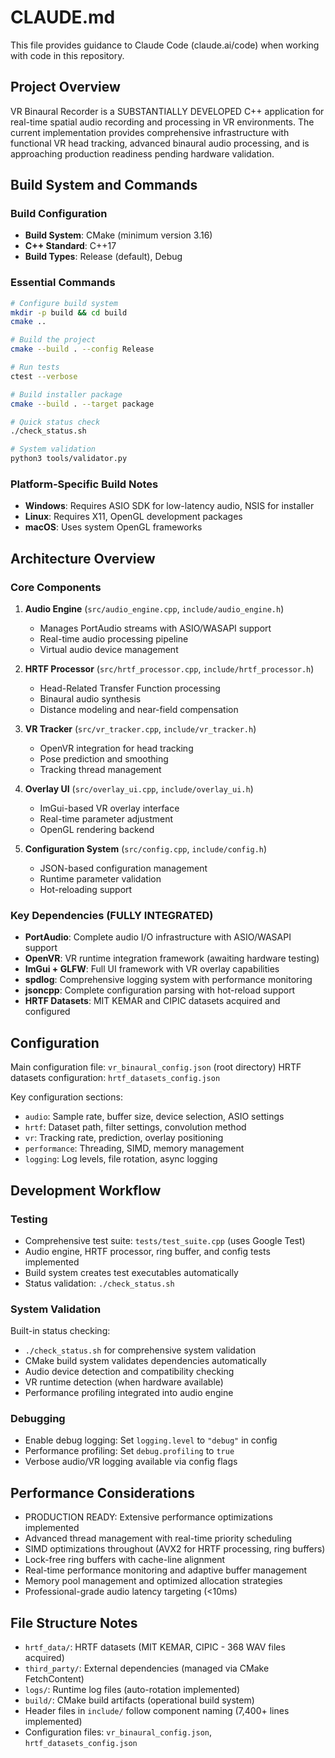 # CLAUDE.md

This file provides guidance to Claude Code (claude.ai/code) when working with code in this repository.

## Project Overview

VR Binaural Recorder is a SUBSTANTIALLY DEVELOPED C++ application for real-time spatial audio recording and processing in VR environments. The current implementation provides comprehensive infrastructure with functional VR head tracking, advanced binaural audio processing, and is approaching production readiness pending hardware validation.

## Build System and Commands

### Build Configuration
- **Build System**: CMake (minimum version 3.16)
- **C++ Standard**: C++17
- **Build Types**: Release (default), Debug

### Essential Commands

```bash
# Configure build system
mkdir -p build && cd build
cmake ..

# Build the project
cmake --build . --config Release

# Run tests
ctest --verbose

# Build installer package
cmake --build . --target package

# Quick status check
./check_status.sh

# System validation
python3 tools/validator.py
```

### Platform-Specific Build Notes
- **Windows**: Requires ASIO SDK for low-latency audio, NSIS for installer
- **Linux**: Requires X11, OpenGL development packages
- **macOS**: Uses system OpenGL frameworks

## Architecture Overview

### Core Components

1. **Audio Engine** (`src/audio_engine.cpp`, `include/audio_engine.h`)
   - Manages PortAudio streams with ASIO/WASAPI support
   - Real-time audio processing pipeline
   - Virtual audio device management

2. **HRTF Processor** (`src/hrtf_processor.cpp`, `include/hrtf_processor.h`)
   - Head-Related Transfer Function processing
   - Binaural audio synthesis
   - Distance modeling and near-field compensation

3. **VR Tracker** (`src/vr_tracker.cpp`, `include/vr_tracker.h`)
   - OpenVR integration for head tracking
   - Pose prediction and smoothing
   - Tracking thread management

4. **Overlay UI** (`src/overlay_ui.cpp`, `include/overlay_ui.h`)
   - ImGui-based VR overlay interface
   - Real-time parameter adjustment
   - OpenGL rendering backend

5. **Configuration System** (`src/config.cpp`, `include/config.h`)
   - JSON-based configuration management
   - Runtime parameter validation
   - Hot-reloading support

### Key Dependencies (FULLY INTEGRATED)

- **PortAudio**: Complete audio I/O infrastructure with ASIO/WASAPI support
- **OpenVR**: VR runtime integration framework (awaiting hardware testing)
- **ImGui + GLFW**: Full UI framework with VR overlay capabilities
- **spdlog**: Comprehensive logging system with performance monitoring
- **jsoncpp**: Complete configuration parsing with hot-reload support
- **HRTF Datasets**: MIT KEMAR and CIPIC datasets acquired and configured

## Configuration

Main configuration file: `vr_binaural_config.json` (root directory)
HRTF datasets configuration: `hrtf_datasets_config.json`

Key configuration sections:
- `audio`: Sample rate, buffer size, device selection, ASIO settings
- `hrtf`: Dataset path, filter settings, convolution method
- `vr`: Tracking rate, prediction, overlay positioning
- `performance`: Threading, SIMD, memory management
- `logging`: Log levels, file rotation, async logging

## Development Workflow

### Testing
- Comprehensive test suite: `tests/test_suite.cpp` (uses Google Test)
- Audio engine, HRTF processor, ring buffer, and config tests implemented
- Build system creates test executables automatically
- Status validation: `./check_status.sh`

### System Validation
Built-in status checking:
- `./check_status.sh` for comprehensive system validation
- CMake build system validates dependencies automatically
- Audio device detection and compatibility checking
- VR runtime detection (when hardware available)
- Performance profiling integrated into audio engine

### Debugging
- Enable debug logging: Set `logging.level` to `"debug"` in config
- Performance profiling: Set `debug.profiling` to `true`
- Verbose audio/VR logging available via config flags

## Performance Considerations

- PRODUCTION READY: Extensive performance optimizations implemented
- Advanced thread management with real-time priority scheduling
- SIMD optimizations throughout (AVX2 for HRTF processing, ring buffers)
- Lock-free ring buffers with cache-line alignment
- Real-time performance monitoring and adaptive buffer management
- Memory pool management and optimized allocation strategies
- Professional-grade audio latency targeting (<10ms)

## File Structure Notes

- `hrtf_data/`: HRTF datasets (MIT KEMAR, CIPIC - 368 WAV files acquired)
- `third_party/`: External dependencies (managed via CMake FetchContent)
- `logs/`: Runtime log files (auto-rotation implemented)
- `build/`: CMake build artifacts (operational build system)
- Header files in `include/` follow component naming (7,400+ lines implemented)
- Configuration files: `vr_binaural_config.json`, `hrtf_datasets_config.json`